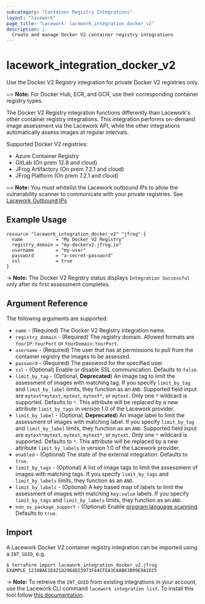 ```yaml
---
subcategory: "Container Registry Integrations"
layout: "lacework"
page_title: "Lacework: lacework_integration_docker_v2"
description: |-
  Create and manage Docker V2 container registry integrations
---
```


# lacework\_integration\_docker\_v2

Use the Docker V2 Registry integration for private Docker V2 registries only.

~> **Note:** For Docker Hub, ECR, and GCR, use their corresponding container registry types.

The Docker V2 Registry integration functions differently than Lacework's other container registry
integrations. This integration performs on-demand image assessment via the Lacework API, while the other
integrations automatically assess images at regular intervals.

Supported Docker V2 registries:

* Azure Container Registry
* GitLab (On prem 12.8 and cloud)
* JFrog Artifactory (On prem 7.2.1 and cloud)
* JFrog Platform (On prem 7.2.1 and cloud)

~> **Note:** You must whitelist the Lacework outbound IPs to allow the vulnerability scanner to communicate with your private registries. See [Lacework Outbound IPs](https://docs.lacework.com/lacework-outbound-ips)

## Example Usage

```hcl
resource "lacework_integration_docker_v2" "jfrog" {
  name            = "My Docker V2 Registry"
  registry_domain = "my-dockerv2.jfrog.io"
  username        = "my-user"
  password        = "a-secret-password"
  ssl             = true
}
```

-> **Note:** The Docker V2 Registry status displays `Integration Successful` only after its first assessment completes.

## Argument Reference

The following arguments are supported:

* `name` - (Required) The Docker V2 Registry integration name.
* `registry_domain` - (Required) The registry domain. Allowed formats are `YourIP:YourPort` or `YourDomain:YourPort`.
* `username` - (Required) The user that has at permissions to pull from the container registry the images to be assessed.
* `password` - (Required) The password for the specified user.
* `ssl` - (Optional) Enable or disable SSL communication. Defaults to `false`.
* `limit_by_tag` - (Optional, **Deprecated**) An image tag to limit the assessment of images with matching tag. If you specify `limit_by_tag` and `limit_by_label` limits, they function as an `AND`. Supported field input are `mytext*mytext`, `mytext`, `mytext*`, or `mytext`. Only one `*` wildcard is supported. Defaults to `*`. This attribute will be replaced by a new attribute `limit_by_tags` in version 1.0 of the Lacework provider.
* `limit_by_label` - (Optional, **Deprecated**) An image label to limit the assessment of images with matching label. If you specify `limit_by_tag` and `limit_by_label` limits, they function as an `AND`. Supported field input are `mytext*mytext`, `mytext`, `mytext*`, or `mytext`. Only one `*` wildcard is supported. Defaults to `*`. This attribute will be replaced by a new attribute `limit_by_labels` in version 1.0 of the Lacework provider.
* `enabled` - (Optional) The state of the external integration. Defaults to `true`.
* `limit_by_tags` - (Optional) A list of image tags to limit the assessment of images with matching tags. If you specify `limit_by_tags` and `limit_by_labels` limits, they function as an `AND`.
* `limit_by_labels` - (Optional) A key based map of labels to limit the assessment of images with matching `key:value` labels. If you specify `limit_by_tags` and `limit_by_labels` limits, they function as an `AND`.
* `non_os_package_support` - (Optional) Enable [program language scanning](https://docs.lacework.com/container-image-support#language-libraries-support). Defaults to `true`.

## Import

A Lacework Docker V2 container registry integration can be imported using a `INT_GUID`, e.g.

```
$ terraform import lacework_integration_docker_v2.jfrog EXAMPLE_1234BAE1E42182964D23973F44CFEA3C4AB63B99E9A1EC5
```
-> **Note:** To retreive the `INT_GUID` from existing integrations in your account, use the
	Lacework CLI command `lacework integration list`. To install this tool follow
	[this documentation](https://docs.lacework.com/cli/).
